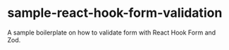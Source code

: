 # sample-react-hook-form-validation

A sample boilerplate on how to validate form with React Hook Form and Zod.
